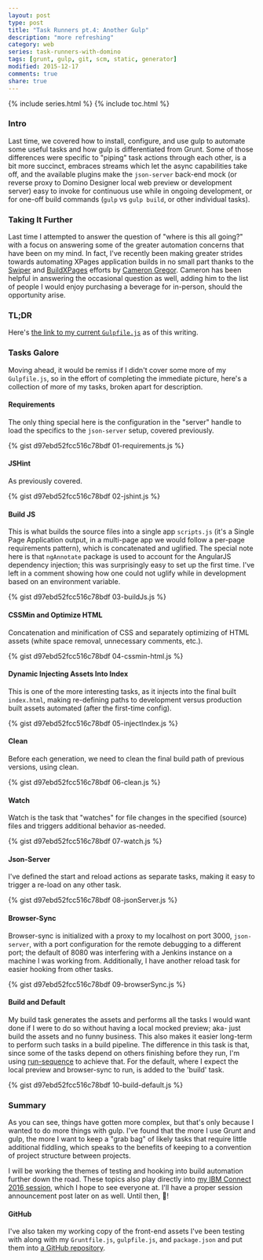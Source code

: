 ```yaml
---
layout: post
type: post
title: "Task Runners pt.4: Another Gulp"
description: "more refreshing"
category: web
series: task-runners-with-domino
tags: [grunt, gulp, git, scm, static, generator]
modified: 2015-12-17
comments: true
share: true
---
```


{% include series.html %}
{% include toc.html %}
### Intro
Last time, we covered how to install, configure, and use gulp to automate some useful tasks and how gulp is differentiated from Grunt. Some of those differences were specific to "piping" task actions through each other, is a bit more succinct, embraces streams which let the async capabilities take off, and the available plugins make the `json-server` back-end mock (or reverse proxy to Domino Designer local web preview or development server) easy to invoke for continuous use while in ongoing development, or for one-off build commands (`gulp` vs `gulp build`, or other individual tasks).

### Taking It Further
Last time I attempted to answer the question of "where is this all going?" with a focus on answering some of the greater automation concerns that have been on my mind. In fact, I've recently been making greater strides towards automating XPages application builds in no small part thanks to the [Swiper](https://github.com/camac/Swiper) and [BuildXPages](https://github.com/camac/BuildXPages) efforts by [Cameron Gregor](http://www.gregorbyte.com/). Cameron has been helpful in answering the occasional question as well, adding him to the list of people I would enjoy purchasing a beverage for in-person, should the opportunity arise.

### TL;DR
Here's [the link to my current `Gulpfile.js`](https://gist.github.com/edm00se/d97ebd52fcc516c78bdf#file-gulpfile-js) as of this writing.

### Tasks Galore
Moving ahead, it would be remiss if I didn't cover some more of my `Gulpfile.js`, so in the effort of completing the immediate picture, here's a collection of more of my tasks, broken apart for description.

#### Requirements
The only thing special here is the configuration in the "server" handle to load the specifics to the `json-server` setup, covered previously.

{% gist d97ebd52fcc516c78bdf 01-requirements.js %}
<br />

#### JSHint
As previously covered.

{% gist d97ebd52fcc516c78bdf 02-jshint.js %}
<br />

#### Build JS
This is what builds the source files into a single app `scripts.js` (it's a Single Page Application output, in a multi-page app we would follow a per-page requirements pattern), which is concatenated and uglified. The special note here is that `ngAnnotate` package is used to account for the AngularJS dependency injection; this was surprisingly easy to set up the first time. I've left in a comment showing how one could not uglify while in development based on an environment variable.

{% gist d97ebd52fcc516c78bdf 03-buildJs.js %}
<br />

#### CSSMin and Optimize HTML
Concatenation and minification of CSS and separately optimizing of HTML assets (white space removal, unnecessary comments, etc.).

{% gist d97ebd52fcc516c78bdf 04-cssmin-html.js %}
<br />

#### Dynamic Injecting Assets Into Index
This is one of the more interesting tasks, as it injects into the final built `index.html`, making re-defining paths to development versus production built assets automated (after the first-time config).

{% gist d97ebd52fcc516c78bdf 05-injectIndex.js %}
<br />

#### Clean
Before each generation, we need to clean the final build path of previous versions, using clean.

{% gist d97ebd52fcc516c78bdf 06-clean.js %}
<br />

#### Watch
Watch is the task that "watches" for file changes in the specified (source) files and triggers additional behavior as-needed.

{% gist d97ebd52fcc516c78bdf 07-watch.js %}
<br />

#### Json-Server
I've defined the start and reload actions as separate tasks, making it easy to trigger a re-load on any other task.

{% gist d97ebd52fcc516c78bdf 08-jsonServer.js %}
<br />

#### Browser-Sync
Browser-sync is initialized with a proxy to my localhost on port 3000, `json-server`, with a port configuration for the remote debugging to a different port; the default of 8080 was interfering with a Jenkins instance on a machine I was working from. Additionally, I have another reload task for easier hooking from other tasks.

{% gist d97ebd52fcc516c78bdf 09-browserSync.js %}
<br />

#### Build and Default
My build task generates the assets and performs all the tasks I would want done if I were to do so without having a local mocked preview; aka- just build the assets and no funny business. This also makes it easier long-term to perform such tasks in a build pipeline. The difference in this task is that, since some of the tasks depend on others finishing before they run, I'm using [run-sequence](https://github.com/OverZealous/run-sequence) to achieve that. For the default, where I expect the local preview and browser-sync to run, is added to the 'build' task.

{% gist d97ebd52fcc516c78bdf 10-build-default.js %}
<br />

### Summary
As you can see, things have gotten more complex, but that's only because I wanted to do more things with gulp. I've found that the more I use Grunt and gulp, the more I want to keep a "grab bag" of likely tasks that require little additional fiddling, which speaks to the benefits of keeping to a convention of project structure between projects.

I will be working the themes of testing and hooking into build automation further down the road. These topics also play directly into [my IBM Connect 2016 session](https://www-950.ibm.com/events/global/connect/sessions/preview.html?sessionid=AD-1380), which I hope to see everyone at. I'll have a proper session announcement post later on as well. Until then, :beers:!

#### GitHub
I've also taken my working copy of the front-end assets I've been testing with along with my `Gruntfile.js`, `gulpfile.js`, and `package.json` and put them into [a GitHub repository](https://github.com/edm00se/Task-Runners-With-Domino).
